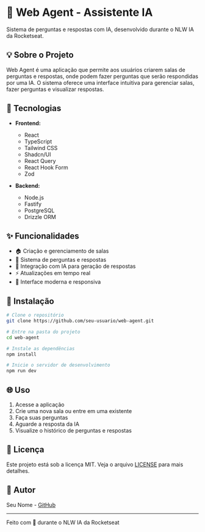 # 🤖 Web Agent - Assistente IA

Sistema de perguntas e respostas com IA, desenvolvido durante o NLW IA da Rocketseat.

## 💡 Sobre o Projeto

Web Agent é uma aplicação que permite aos usuários criarem salas de perguntas e respostas, onde podem fazer perguntas que serão respondidas por uma IA. O sistema oferece uma interface intuitiva para gerenciar salas, fazer perguntas e visualizar respostas.

## 🚀 Tecnologias

- **Frontend:**
  - React
  - TypeScript
  - Tailwind CSS
  - Shadcn/UI
  - React Query
  - React Hook Form
  - Zod

- **Backend:**
  - Node.js
  - Fastify
  - PostgreSQL
  - Drizzle ORM

## ✨ Funcionalidades

- 🏠 Criação e gerenciamento de salas
- 💭 Sistema de perguntas e respostas
- 🤖 Integração com IA para geração de respostas
- ⚡ Atualizações em tempo real
- 🎨 Interface moderna e responsiva

## 🔧 Instalação

```bash
# Clone o repositório
git clone https://github.com/seu-usuario/web-agent.git

# Entre na pasta do projeto
cd web-agent

# Instale as dependências
npm install

# Inicie o servidor de desenvolvimento
npm run dev
```

## 🌐 Uso

1. Acesse a aplicação
2. Crie uma nova sala ou entre em uma existente
3. Faça suas perguntas
4. Aguarde a resposta da IA
5. Visualize o histórico de perguntas e respostas

## 📝 Licença

Este projeto está sob a licença MIT. Veja o arquivo [LICENSE](LICENSE) para mais detalhes.

## 👥 Autor

Seu Nome - [GitHub](https://github.com/marcusDevGit)

---

Feito com 💜 durante o NLW IA da Rocketseat
